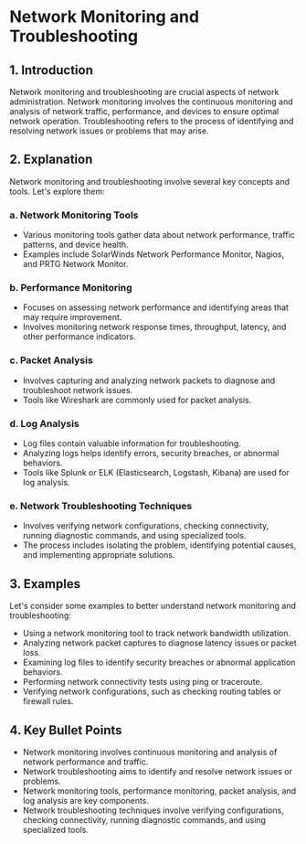 # Network Monitoring and Troubleshooting

## 1. Introduction
Network monitoring and troubleshooting are crucial aspects of network administration. Network monitoring involves the continuous monitoring and analysis of network traffic, performance, and devices to ensure optimal network operation. Troubleshooting refers to the process of identifying and resolving network issues or problems that may arise.

## 2. Explanation
Network monitoring and troubleshooting involve several key concepts and tools. Let's explore them:

### a. Network Monitoring Tools
- Various monitoring tools gather data about network performance, traffic patterns, and device health.
- Examples include SolarWinds Network Performance Monitor, Nagios, and PRTG Network Monitor.

### b. Performance Monitoring
- Focuses on assessing network performance and identifying areas that may require improvement.
- Involves monitoring network response times, throughput, latency, and other performance indicators.

### c. Packet Analysis
- Involves capturing and analyzing network packets to diagnose and troubleshoot network issues.
- Tools like Wireshark are commonly used for packet analysis.

### d. Log Analysis
- Log files contain valuable information for troubleshooting.
- Analyzing logs helps identify errors, security breaches, or abnormal behaviors.
- Tools like Splunk or ELK (Elasticsearch, Logstash, Kibana) are used for log analysis.

### e. Network Troubleshooting Techniques
- Involves verifying network configurations, checking connectivity, running diagnostic commands, and using specialized tools.
- The process includes isolating the problem, identifying potential causes, and implementing appropriate solutions.

## 3. Examples
Let's consider some examples to better understand network monitoring and troubleshooting:
- Using a network monitoring tool to track network bandwidth utilization.
- Analyzing network packet captures to diagnose latency issues or packet loss.
- Examining log files to identify security breaches or abnormal application behaviors.
- Performing network connectivity tests using ping or traceroute.
- Verifying network configurations, such as checking routing tables or firewall rules.

## 4. Key Bullet Points
- Network monitoring involves continuous monitoring and analysis of network performance and traffic.
- Network troubleshooting aims to identify and resolve network issues or problems.
- Network monitoring tools, performance monitoring, packet analysis, and log analysis are key components.
- Network troubleshooting techniques involve verifying configurations, checking connectivity, running diagnostic commands, and using specialized tools.

